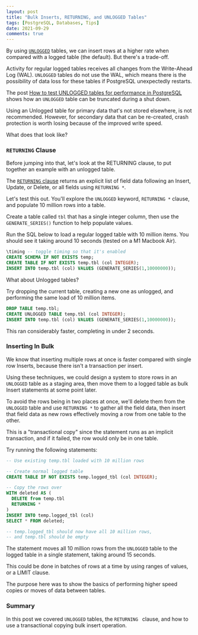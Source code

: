 ```yaml
---
layout: post
title: "Bulk Inserts, RETURNING, and UNLOGGED Tables"
tags: [PostgreSQL, Databases, Tips]
date: 2021-09-29
comments: true
---
```


By using [`UNLOGGED`](https://www.postgresql.org/docs/current/sql-createtable.html) tables, we can insert rows at a higher rate when compared with a logged table (the default). But there's a trade-off.

Activity for regular logged tables receives all changes from the Write-Ahead Log (WAL). `UNLOGGED` tables do not use the WAL, which means there is the possibility of data loss for these tables if PostgreSQL unexpectedly restarts.

The post [How to test UNLOGGED tables for performance in PostgreSQL](https://www.enterprisedb.com/postgres-tutorials/how-test-unlogged-tables-performance-postgresql) shows how an `UNLOGGED` table can be truncated during a shut down.

Using an Unlogged table for primary data that's not stored elsewhere, is not recommended. However, for secondary data that can be re-created, crash protection is worth losing because of the improved write speed.

What does that look like?

### `RETURNING` Clause

Before jumping into that, let's look at the RETURNING clause, to put together an example with an unlogged table.

The [`RETURNING` clause](https://www.postgresql.org/docs/current/dml-returning.html) returns an explicit list of field data following an Insert, Update, or Delete, or all fields using `RETURNING *`.

Let's test this out. You'll explore the `UNLOGGED` keyword, `RETURNING *` clause, and populate 10 million rows into a table.

Create a table called `tbl` that has a single integer column, then use the `GENERATE_SERIES()` function to help populate values.

Run the SQL below to load a regular logged table with 10 million items. You should see it taking around 10 seconds (tested on a M1 Macbook Air).

```sql
\timing -- toggle timing so that it's enabled
CREATE SCHEMA IF NOT EXISTS temp;
CREATE TABLE IF NOT EXISTS temp.tbl (col INTEGER);
INSERT INTO temp.tbl (col) VALUES (GENERATE_SERIES(1,10000000));
```

What about Unlogged tables?

Try dropping the current table, creating a new one as unlogged, and performing the same load of 10 million items.

```sql
DROP TABLE temp.tbl;
CREATE UNLOGGED TABLE temp.tbl (col INTEGER);
INSERT INTO temp.tbl (col) VALUES (GENERATE_SERIES(1,10000000));
```

This ran considerably faster, completing in under 2 seconds.

### Inserting In Bulk

We know that inserting multiple rows at once is faster compared with single row Inserts, because there isn't a transaction per insert.

Using these techniques, we could design a system to store rows in an `UNLOGGED` table as a staging area, then move them to a logged table as bulk Insert statements at some point later.

To avoid the rows being in two places at once, we'll delete them from the `UNLOGGED` table and use `RETURNING *` to gather all the field data, then insert that field data as new rows effectively moving a row from one table to the other.

This is a "transactional copy" since the statement runs as an implicit transaction, and if it failed, the row would only be in one table.

Try running the following statements:

```sql
-- Use existing temp.tbl loaded with 10 million rows

-- Create normal logged table
CREATE TABLE IF NOT EXISTS temp.logged_tbl (col INTEGER);

-- Copy the rows over
WITH deleted AS (
  DELETE from temp.tbl
  RETURNING *
)
INSERT INTO temp.logged_tbl (col)
SELECT * FROM deleted;

-- temp.logged_tbl should now have all 10 million rows,
-- and temp.tbl should be empty
```

The statement moves all 10 million rows from the `UNLOGGED` table to the logged table in a single statement, taking around 15 seconds.

This could be done in batches of rows at a time by using ranges of values, or a LIMIT clause.

The purpose here was to show the basics of performing higher speed copies or moves of data between tables.

### Summary

In this post we covered `UNLOGGED` tables, the `RETURNING ` clause, and how to use a transactional copying bulk insert operation.
